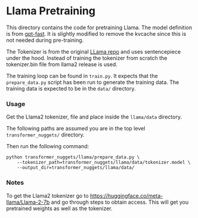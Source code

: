 # Llama Pretraining

This directory contains the code for pretraining Llama. The model definition is from [gpt-fast](https://github.com/pytorch-labs/gpt-fast). It is slightly modified to remove the kvcache since this is not needed during pre-training.

The Tokenizer is from the original [LLama repo](https://github.com/facebookresearch/llama) and uses sentencepiece under the hood. Instead of training the tokenizer from scratch the tokenizer.bin file from llama2 release is used.

The training loop can be found in `train.py`. It expects that the `prepare_data.py` script has been run to generate the training data. The training data is expected to be in the `data/` directory.

### Usage
Get the Llama2 tokenizer, file and place inside the `llama/data` directory.

The following paths are assumed you are in the top level `transformer_nuggets/` directory.

Then run the following command:
``` Shell
python transformer_nuggets/llama/prepare_data.py \
    --tokenizer_path=transformer_nuggets/llama/data/tokenizer.model \
    --output_dir=transformer_nuggets/llama/data/
```






 ### Notes
To get the Llama2 tokenizer go to https://huggingface.co/meta-llama/Llama-2-7b and go through steps to obtain access. This will get you pretrained weights as well as the tokenizer.
